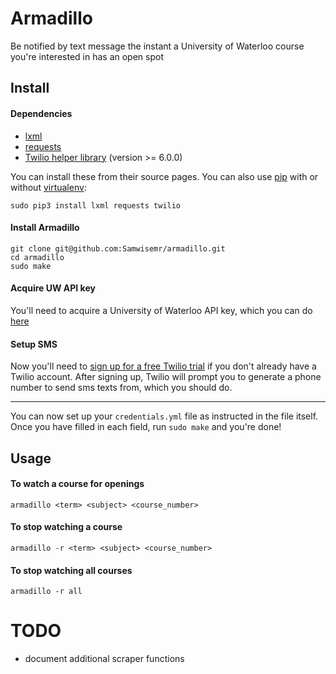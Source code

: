 # Armadillo
Be notified by text message the instant a University of Waterloo course you're interested in has an open spot



## Install
#### Dependencies

- [lxml](https://github.com/lxml/lxml)
- [requests](https://github.com/requests/requests)
- [Twilio helper library](https://pypi.python.org/pypi/twilio) (version >= 6.0.0)

You can install these from their source pages.
You can also use [pip](https://github.com/pypa/pip) with or without [virtualenv](https://virtualenv.pypa.io/en/latest/):
```
sudo pip3 install lxml requests twilio
```

#### Install Armadillo
```
git clone git@github.com:Samwisemr/armadillo.git
cd armadillo
sudo make
```

#### Acquire UW API key
You'll need to acquire a University of Waterloo API key, which you can do [here](https://uwaterloo.ca/api/)

#### Setup SMS
Now you'll need to [sign up for a free Twilio trial](https://www.twilio.com/try-twilio) if you don't already have a Twilio account. After signing up, Twilio will prompt you to generate a phone number to send sms texts from, which you should do.

---

You can now set up your `credentials.yml` file as instructed in the file itself. Once you have filled in each field, run `sudo make` and you're done!


## Usage
#### To watch a course for openings
```
armadillo <term> <subject> <course_number>
```
#### To stop watching a course
```
armadillo -r <term> <subject> <course_number>
```
#### To stop watching all courses
```
armadillo -r all
```


# TODO
 - document additional scraper functions
